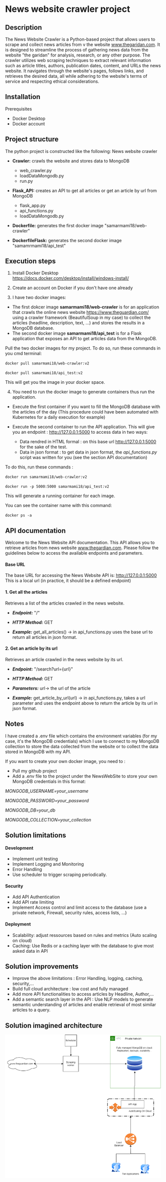 # News website crawler project
## Description

The News Website Crawler is a Python-based project that allows users to scrape and collect news articles from v the website www.thegaridan.com. 
It is designed to streamline the process of gathering news data from the website "the garidan" for analysis, research, or any other purpose.
The crawler utilizes web scraping techniques to extract relevant information such as article titles, authors, publication dates, content, and URLs the news website. It navigates through the website's pages, follows links, and retrieves the desired data, all while adhering to the website's terms of service and respecting ethical considerations.

## Installation

Prerequisites
- Docker Desktop
- Docker account


## Project structure

The python project is constructed like the following:
News website crawler
- **Crawler:** crawls the website and stores data to MongoDB
  - web_crawler.py
  - loadDataMongodb.py
  - run.py
 
- **Flask_API:** creates an API to get all articles or get an article by url from MongoDB
  - flask_app.py
  - api_functions.py
  - loadDataMongodb.py
 
- **Dockerfile:** generates the first docker image "samarmami18/web-crawler"
- **DockerfileFlask:** generates the second docker image "samamrmami18/api_test"



## Execution steps

1. Install Docker Desktop 
https://docs.docker.com/desktop/install/windows-install/

2. Create an account on Docker if you don't have one already

3. I have two docker images:
 - The first dokcer image **samarmami18/web-crawler** is for an application that crawls the online news website https://www.theguardian.com/ using a crawler framework (BeautifulSoup in my case) to collect the articles (headline, description, text, ...) and stores the results in a MongoDB database.
 - The second docker image **samarmami18/api_test** is for a Flask application that exposes an API to get articles data from the MongoDB.

Pull the two docker images for my project. To do so, run these commands in you cmd terminal:

`docker pull samarmami18/web-crawler:v2`

`docker pull samarmami18/api_test:v2`

This will get you the image in your docker space.

4. You need to run the docker image to generate containers thus run the application.

- Execute the first container if you want to fill the MongoDB database with the articles of the day (This procedure could have been automated with Kubernetes for a daily execution for example)

- Execute the second container to run the API application. This will give you an endpoint : http://127.0.0.1:5000 to access data in two ways:

  - Data rendred in HTML formal : on this base url http://127.0.0.1:5000 for the sake of the test.
  - Data in json format : to get data in json format, the _api_functions.py_ script was written for you (see the section API documentation)

To do this, run these commands :

`docker run samarmami18/web-crawler:v2`

`docker run -p 5000:5000 samarmami18/api_test:v2`

This will generate a running container for each image.

You can see the container name with this command:

`docker ps -a`


## API documentation
 
Welcome to the News Website API documentation. This API allows you to retrieve articles from news website www.thegardian.com. Please follow the guidelines below to access the available endpoints and parameters.
#### Base URL
The base URL for accessing the News Website API is: http://127.0.0.1:5000
This is a local url (in practice, it should be a defined endpoint)

#### 1. Get all the articles
Retrieves a list of the articles crawled in the news website.

- ***Endpoint:*** "/"

- ***HTTP Method:*** GET

- ***Example:*** get_all_articles()
-> in api_functions.py uses the base url to return all articles in json format.



#### 2. Get an article by its url
Retrieves an article crawled in the news website by its url.

- ***Endpoint:*** "/search?url={url}"

- ***HTTP Method:*** GET

- ***Parameters:*** url-> the url of the article

- ***Example:*** get_article_by_url(url) 
-> in api_functions.py, takes a url parameter and uses the endpoint above to return the article by its url in json format.



## Notes

I have created a .env file which contains the environment variables (for my case, it's the MongoDB credentials) which I use to connect to my MongoDB collection to store the data collected from the website or to collect the data stored in MongoDB with my API.

If you want to create your own docker image, you need to :
- Pull my github project
- Add a .env file to the project under the NewsWebSite to store your own MongoDB credentials in this format:

_MONGODB_USERNAME=your_username_

_MONGODB_PASSWORD=your_password_

_MONGODB_DB=your_db_

_MONGODB_COLLECTION=your_collection_


## Solution limitations

#### Development
- Implement unit testing
- Implement Logging and Monitoring
- Error Handling
- Use scheduler to trigger scraping periodically.

#### Security
- Add API Authentication
- Add API rate limiting
- Implement Access control and limit access to the database (use a private network, Firewall, security rules, access lists, …)

#### Deployment
- Scalability: adjust ressources based on rules and metrics (Auto scaling on cloud)
- Caching: Use Redis or a caching layer with the database to give most asked data in API


## Solution improvements

- Improve the above limitations : Error Handling, logging, caching, security,...
- Build full cloud architecture : low cost and fully managed
- Add more API functionalities to access articles by Headline, Author,...
- Add a semantic search layer in the API : Use NLP models to generate semantic understanding of articles and enable retrieval of most similar articles to a query.


## Solution imagined architecture 
![Solution architecture](WebCrawlerArchi.png)


